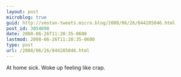 ```yaml
---
layout: post
microblog: true
guid: http://vmstan-tweets.micro.blog/2008/06/26/844285046.html
post_id: 3054898
date: 2008-06-26T11:20:35-0600
lastmod: 2008-06-26T11:20:35-0600
type: post
url: /2008/06/26/844285046.html
---
```

At home sick. Woke up feeling like crap.
